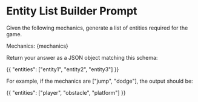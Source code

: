 # Entity List Builder Prompt

Given the following mechanics, generate a list of entities required for the game.

Mechanics: {mechanics}

Return your answer as a JSON object matching this schema:

{{
  "entities": ["entity1", "entity2", "entity3"]
}}

For example, if the mechanics are ["jump", "dodge"], the output should be:

{{
  "entities": ["player", "obstacle", "platform"]
}}
